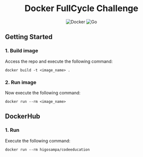 <h1 align="center">Docker FullCycle Challenge</h1>

<p align="center">
  <img alt="Docker" src="https://img.shields.io/badge/-docker-important?style=for-the-badge&color=0897e5&logo=docker&logoColor=white" />
  <img alt="Go" src="https://img.shields.io/badge/-golang-important?style=for-the-badge&color=79d4fd&logo=go&logoColor=black" />
</p>

<!-- GETTING STARTED -->

## Getting Started

### 1. Build image

Access the repo and execute the following command:

```docker
docker build -t <image_name> .
```

### 2. Run image

Now execute the following command:

```docker
docker run --rm <image_name>
```

<!-- DOCKERHUB -->

## DockerHub

### 1. Run

Execute the following command:

```docker
docker run --rm higosampa/codeeducation
```

